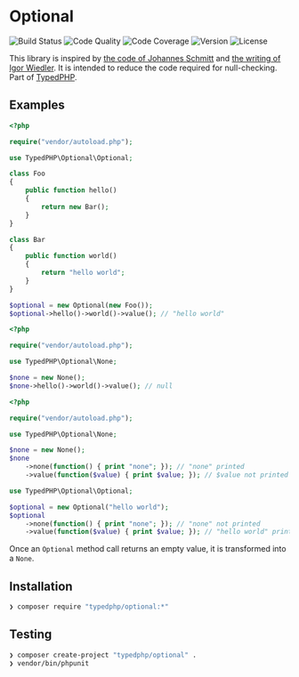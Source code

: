 # Optional

![Build Status](http://img.shields.io/travis/typedphp/optional.svg?style=flat-square)
![Code Quality](http://img.shields.io/scrutinizer/g/typedphp/optional.svg?style=flat-square)
![Code Coverage](http://img.shields.io/scrutinizer/coverage/g/typedphp/optional.svg?style=flat-square)
![Version](http://img.shields.io/packagist/v/typedphp/optional.svg?style=flat-square)
![License](http://img.shields.io/packagist/l/typedphp/optional.svg?style=flat-square)

This library is inspired by [the code of Johannes Schmitt](https://github.com/schmittjoh/php-option) and [the writing of Igor Wiedler](https://igor.io/2014/01/10/functional-library-null.html). It is intended to reduce the code required for null-checking. Part of [TypedPHP](https://leanpub.com/typedphp).

## Examples

```php
<?php

require("vendor/autoload.php");

use TypedPHP\Optional\Optional;

class Foo
{
    public function hello()
    {
        return new Bar();
    }
}

class Bar
{
    public function world()
    {
        return "hello world";
    }
}

$optional = new Optional(new Foo());
$optional->hello()->world()->value(); // "hello world"
```

```php
<?php

require("vendor/autoload.php");

use TypedPHP\Optional\None;

$none = new None();
$none->hello()->world()->value(); // null
```

```php
<?php

require("vendor/autoload.php");

use TypedPHP\Optional\None;

$none = new None();
$none
    ->none(function() { print "none"; }); // "none" printed
    ->value(function($value) { print $value; }); // $value not printed

use TypedPHP\Optional\Optional;

$optional = new Optional("hello world");
$optional
    ->none(function() { print "none"; }); // "none" not printed
    ->value(function($value) { print $value; }); // "hello world" printed
```

Once an `Optional` method call returns an empty value, it is transformed into a `None`.

## Installation

```sh
❯ composer require "typedphp/optional:*"
```

## Testing

```sh
❯ composer create-project "typedphp/optional" .
❯ vendor/bin/phpunit
```
